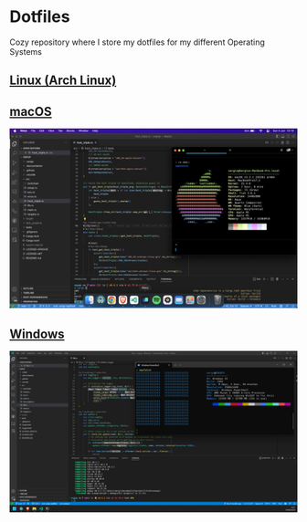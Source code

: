 # Dotfiles
Cozy repository where I store my dotfiles for my different Operating Systems

## [Linux (Arch Linux)](linux)

## [macOS](mac-os)

![macOS](assets/mac-os.png)

## [Windows](windows)

![Windows](assets/Windows.png)
